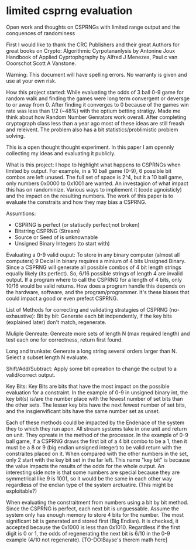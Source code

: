 # limited csprng evaluation
Open work and thoughts on CSPRNGs with limited range output and the conquences of randominess

First I would like to thank the CRC Publishers and their great Authors for great books on Crypto:
Algorithmic Cyrpotananlysis by Antonine Joux
Handbook of Applied Cyprtophgraphy by Alfred J Menezes, Paul c van Ooorschot Scott A Vanstone.

Warning:
This document will have spelling errors.
No warranty is given and use at your own risk.

How this project started:
While evaluating the odds of 3 ball 0-9 game for random walk and finding the games were long term convergent or deversge to or away from 0. After finding it converges to 0 because of the games win rate was less than 1/2 (~48%) with the optium betting stratigy. Made me think about how Random Number Genrators work overall. After completing cryptograph class less than a year ago most of these ideas are still freash and releivent. The problem also has a bit statistics/problimistic problem solving.

This is a open thought thought experiment. In this paper I am opennly collecting my ideas and evaluating it publicly.

What is this project:
I hope to highlight what happens to CSPRNGs when limited by output. For example, in a 10 ball game (0-9), 6 possible bit combos are left unused. The full set of space is 2^4, but it a 10 ball game, only numbers 0x0000 to 0x1001 are wanted. An investagion of what impact this has on randominize. Various ways to impliement it (code agnoisticly) and the impact on the resulting numbers. The work of this paper is to evaluate the constraits and how they may bias a CSPRNG.

<th>Assumtions:</th>
<ul>
  <li>CSPRNG is perfect (or statiscily perfect;not broken)</li>
  <li>Bitstring CSPRNG (Stream)</li>
  <li>Source or Seed of is unknownable</li>
  <li>Unsigned Binary Integers (to start with)</li>
</ul>

Evaluating a 0-9 valid ouput:
To store in any binary computer (almost all computers) 9 Decial in binary requires a minium of 4 bits Unsigned Binary. Since a CSPRNG will generate all possible combos of 4 bit length strings equally likely (its perfect). So, 6/16 possible strings of length 4 are invalid output. If a program where to call the CSPRNG for a length of 4 bits, only 10/16 would be valid returns. How does a program handle this depends on the hardware, software, and the program/programmer. It's these biases that could impact a good or even prefect CSPRNG.

List of Methods for correcting and validating stratagies of CSPRNG (no-exhaustive):
Bit by bit:
Generate each bit indpendently, if the key bits (explained later) don't match, regenerate.

Muliple Genreate:
Genreate more sets of length N (max required length) and test each one for correctness, return first found.

Long and trunkate:
Generate a long string several orders larger than N. Select a subset length N evaluate.

Shift/Add/Subtract:
Apply some bit opreation to change the output to a valid/correct output.

Key Bits:
Key Bits are bits that have the most impact on the possible evaluation for a constraint.
In the example of 0-9 in unsigned binary int, the key bit(s) is/are the number place with the fewest number of set bits than the other sets. The lesser key bits have the next fewest number of set bits, and the insgienvificant bits have the same number set as unset.

Each of these methods could be impacted by the Endenace of the system they to which they run apon. All stream systems take in one unit and return on unit. They opreate in the method of the processor. In the example of 0-9 ball game, if a CSPRNG draws the first bit of a 4 bit combo to be a 1, then it must be a 8 or 9 (big endian unsigned integer) to be valid return with the constraites placed on it. When compared with the other numbers in the set, only 2 start with the key bit set in the far left. This name "key bit" is because the value impacts the results of the odds for the whole output. An interesting side note is that some numbers are special because they are symmetrical like 9 is 1001, so it would be the same in each other way regardless of the endian type of the system arctuatire. (This might be exploitable?)

When evaluating the constraitment from numbers using a bit by bit method. Since the CSPRNG is perfect, each next bit is unguessable. Assume the system only has enough memory to store 4 bits for the number. The most significant bit is generated and stored first (Big Endian). It is checked, it accepted because the 0x1000 is less than 0x1010. Regardless if the first digit is 0 or 1, the odds of regenerating the next bit is 6/10 in the 0-9 example (4/10 not regenerate). [TO-DO:Bayse's therem math here]
